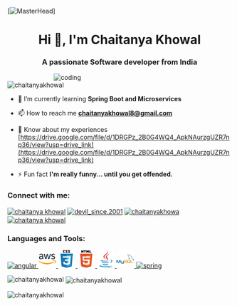 [![MasterHead](https://user-images.githubusercontent.com/10498744/210012254-234538ff-d198-48aa-8964-37e6fd45d227.gif)] 

<h1 align="center">Hi 👋, I'm Chaitanya Khowal</h1>
<h3 align="center">A passionate Software developer from India</h3>

<img align="right" alt="coding" width="400px" src="https://aster.cloud/wp-content/uploads/2022/11/compiling-code.gif">

<p align="left"> <img src="https://komarev.com/ghpvc/?username=chaitanyakhowal&label=Profile%20views&color=0e75b6&style=flat" alt="chaitanyakhowal" /> </p>

- 🌱 I’m currently learning **Spring Boot and Microservices**

- 📫 How to reach me **chaitanyakhowal8@gmail.com**

- 📄 Know about my experiences [https://drive.google.com/file/d/1DRGPz_2B0G4WQ4_ApkNAurzgUZR7np36/view?usp=drive_link](https://drive.google.com/file/d/1DRGPz_2B0G4WQ4_ApkNAurzgUZR7np36/view?usp=drive_link)

- ⚡ Fun fact **I'm really funny... until you get offended.**

<h3 align="left">Connect with me:</h3>
<p align="left">
<a href="https://linkedin.com/in/chaitanya-khowal-331b47272" target="blank"><img align="center" src="https://raw.githubusercontent.com/rahuldkjain/github-profile-readme-generator/master/src/images/icons/Social/linked-in-alt.svg" alt="chaitanya khowal" height="30" width="40" /></a>
<a href="https://instagram.com/devil_since.2001" target="blank"><img align="center" src="https://raw.githubusercontent.com/rahuldkjain/github-profile-readme-generator/master/src/images/icons/Social/instagram.svg" alt="devil_since.2001" height="30" width="40" /></a>
<a href="https://www.codechef.com/users/chaitanyakhowa" target="blank"><img align="center" src="https://cdn.jsdelivr.net/npm/simple-icons@3.1.0/icons/codechef.svg" alt="chaitanyakhowa" height="30" width="40" /></a>
<a href="https://www.leetcode.com/u/Um5sTizN4I/" target="blank"><img align="center" src="https://raw.githubusercontent.com/rahuldkjain/github-profile-readme-generator/master/src/images/icons/Social/leet-code.svg" alt="chaitanya khowal" height="30" width="40" /></a>
</p>

<h3 align="left">Languages and Tools:</h3>
<p align="left"> <a href="https://angular.io" target="_blank" rel="noreferrer"> <img src="https://angular.io/assets/images/logos/angular/angular.svg" alt="angular" width="40" height="40"/> </a> <a href="https://aws.amazon.com" target="_blank" rel="noreferrer"> <img src="https://raw.githubusercontent.com/devicons/devicon/master/icons/amazonwebservices/amazonwebservices-original-wordmark.svg" alt="aws" width="40" height="40"/> </a> <a href="https://www.w3schools.com/css/" target="_blank" rel="noreferrer"> <img src="https://raw.githubusercontent.com/devicons/devicon/master/icons/css3/css3-original-wordmark.svg" alt="css3" width="40" height="40"/> </a> <a href="https://www.w3.org/html/" target="_blank" rel="noreferrer"> <img src="https://raw.githubusercontent.com/devicons/devicon/master/icons/html5/html5-original-wordmark.svg" alt="html5" width="40" height="40"/> </a> <a href="https://www.java.com" target="_blank" rel="noreferrer"> <img src="https://raw.githubusercontent.com/devicons/devicon/master/icons/java/java-original.svg" alt="java" width="40" height="40"/> </a> <a href="https://www.mysql.com/" target="_blank" rel="noreferrer"> <img src="https://raw.githubusercontent.com/devicons/devicon/master/icons/mysql/mysql-original-wordmark.svg" alt="mysql" width="40" height="40"/> </a> <a href="https://spring.io/" target="_blank" rel="noreferrer"> <img src="https://www.vectorlogo.zone/logos/springio/springio-icon.svg" alt="spring" width="40" height="40"/> </a> </p>

<p><img align="left" src="https://github-readme-stats.vercel.app/api/top-langs?username=chaitanyakhowal&show_icons=true&locale=en&layout=compact" alt="chaitanyakhowal" /></p>

<p>&nbsp;<img align="center" src="https://github-readme-stats.vercel.app/api?username=chaitanyakhowal&show_icons=true&locale=en" alt="chaitanyakhowal" /></p>

<p><img align="center" src="https://github-readme-streak-stats.herokuapp.com/?user=chaitanyakhowal&" alt="chaitanyakhowal" /></p>
